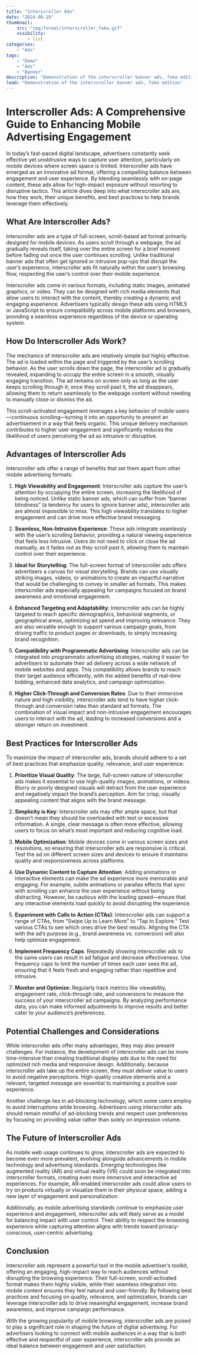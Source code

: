 ```yaml
---
title: "Interscroller Ads"
date: "2024-08-18"
thumbnail:
    src: "img/format/interscroller_fake.gif"
    visibility:
        - list
categories:
    - "Ads"
tags:
    - "Demo"
    - "Ads"
    - "Banner"
description: "Demonstration of the interscroller banner ads, fake edition"
lead: "Demonstration of the interscroller banner ads, fake edition"
---
```


# Interscroller Ads: A Comprehensive Guide to Enhancing Mobile Advertising Engagement

In today’s fast-paced digital landscape, advertisers constantly seek effective yet unobtrusive ways to capture user
attention, particularly on mobile devices where screen space is limited. Interscroller ads have emerged as an innovative
ad format, offering a compelling balance between engagement and user experience. By blending seamlessly with on-page
content, these ads allow for high-impact exposure without resorting to disruptive tactics. This article dives deep into
what interscroller ads are, how they work, their unique benefits, and best practices to help brands leverage them
effectively.

## What Are Interscroller Ads?

Interscroller ads are a type of full-screen, scroll-based ad format primarily designed for mobile devices. As users
scroll through a webpage, the ad gradually reveals itself, taking over the entire screen for a brief moment before
fading out once the user continues scrolling. Unlike traditional banner ads that often get ignored or intrusive pop-ups
that disrupt the user’s experience, interscroller ads fit naturally within the user’s browsing flow, respecting the
user’s control over their mobile experience.

Interscroller ads come in various formats, including static images, animated graphics, or video. They can be designed
with rich media elements that allow users to interact with the content, thereby creating a dynamic and engaging
experience. Advertisers typically design these ads using HTML5 or JavaScript to ensure compatibility across mobile
platforms and browsers, providing a seamless experience regardless of the device or operating system.

## How Do Interscroller Ads Work?

<!-- Start banner zone mnyyz24246133 -->
<div id="mnyyz24246133"></div><script>if (!window.MNYYBanners) {(function () {var s = document.createElement("script");s.async = true;s.type = "text/javascript";s.src = "https://sdk-dev.moneyoyo.org/v1/banner.js?pid=66GwjROBg5L1W69Zt4m2FHLkaCs_mzD2YNr75XZW-CQ";var n = document.getElementsByTagName("script")[0];n.parentNode.insertBefore(s, n);})();} window.MNYYBanners = window.MNYYBanners || [];window.MNYYBanners.push({ zone: 'mnyyz24246133', gamClickURL:'%%CLICK_URL_UNESC%%' });</script>
<!-- End banner zone mnyyz24246133 -->

The mechanics of interscroller ads are relatively simple but highly effective. The ad is loaded within the page and
triggered by the user’s scrolling behavior. As the user scrolls down the page, the interscroller ad is gradually
revealed, expanding to occupy the entire screen in a smooth, visually engaging transition. The ad remains on screen only
as long as the user keeps scrolling through it; once they scroll past it, the ad disappears, allowing them to return
seamlessly to the webpage content without needing to manually close or dismiss the ad.

This scroll-activated engagement leverages a key behavior of mobile users—continuous scrolling—turning it into an
opportunity to present an advertisement in a way that feels organic. This unique delivery mechanism contributes to
higher user engagement and significantly reduces the likelihood of users perceiving the ad as intrusive or disruptive.

## Advantages of Interscroller Ads

Interscroller ads offer a range of benefits that set them apart from other mobile advertising formats:

1. **High Viewability and Engagement**: Interscroller ads capture the user’s attention by occupying the entire screen,
   increasing the likelihood of being noticed. Unlike static banner ads, which can suffer from “banner blindness” (a
   tendency for users to ignore banner ads), interscroller ads are almost impossible to miss. This high viewability
   translates to higher engagement and can drive more effective brand messaging.

2. **Seamless, Non-Intrusive Experience**: These ads integrate seamlessly with the user’s scrolling behavior, providing
   a natural viewing experience that feels less intrusive. Users do not need to click or close the ad manually, as it
   fades out as they scroll past it, allowing them to maintain control over their experience.

3. **Ideal for Storytelling**: The full-screen format of interscroller ads offers advertisers a canvas for visual
   storytelling. Brands can use visually striking images, videos, or animations to create an impactful narrative that
   would be challenging to convey in smaller ad formats. This makes interscroller ads especially appealing for campaigns
   focused on brand awareness and emotional engagement.

4. **Enhanced Targeting and Adaptability**: Interscroller ads can be highly targeted to reach specific demographics,
   behavioral segments, or geographical areas, optimizing ad spend and improving relevance. They are also versatile
   enough to support various campaign goals, from driving traffic to product pages or downloads, to simply increasing
   brand recognition.

5. **Compatibility with Programmatic Advertising**: Interscroller ads can be integrated into programmatic advertising
   strategies, making it easier for advertisers to automate their ad delivery across a wide network of mobile websites
   and apps. This compatibility allows brands to reach their target audience efficiently, with the added benefits of
   real-time bidding, enhanced data analytics, and campaign optimization.

6. **Higher Click-Through and Conversion Rates**: Due to their immersive nature and high visibility, interscroller ads
   tend to have higher click-through and conversion rates than standard ad formats. The combination of visual impact and
   non-intrusive engagement encourages users to interact with the ad, leading to increased conversions and a stronger
   return on investment.

## Best Practices for Interscroller Ads

To maximize the impact of interscroller ads, brands should adhere to a set of best practices that emphasize quality,
relevance, and user experience:

1. **Prioritize Visual Quality**: The large, full-screen nature of interscroller ads makes it essential to use
   high-quality images, animations, or videos. Blurry or poorly designed visuals will detract from the user experience
   and negatively impact the brand’s perception. Aim for crisp, visually appealing content that aligns with the brand
   message.

2. **Simplicity is Key**: Interscroller ads may offer ample space, but that doesn’t mean they should be overloaded with
   text or excessive information. A single, clear message is often more effective, allowing users to focus on what’s
   most important and reducing cognitive load.

3. **Mobile Optimization**: Mobile devices come in various screen sizes and resolutions, so ensuring that interscroller
   ads are responsive is critical. Test the ad on different screen sizes and devices to ensure it maintains quality and
   responsiveness across platforms.

4. **Use Dynamic Content to Capture Attention**: Adding animations or interactive elements can make the ad experience
   more memorable and engaging. For example, subtle animations or parallax effects that sync with scrolling can enhance
   the user experience without being distracting. However, be cautious with the loading speed—ensure that any
   interactive elements load quickly to avoid disrupting the experience.

5. **Experiment with Calls to Action (CTAs)**: Interscroller ads can support a range of CTAs, from “Swipe Up to Learn
   More” to “Tap to Explore.” Test various CTAs to see which ones drive the best results. Aligning the CTA with the ad’s
   purpose (e.g., brand awareness vs. conversion) will also help optimize engagement.

6. **Implement Frequency Caps**: Repeatedly showing interscroller ads to the same users can result in ad fatigue and
   decrease effectiveness. Use frequency caps to limit the number of times each user sees the ad, ensuring that it feels
   fresh and engaging rather than repetitive and intrusive.

7. **Monitor and Optimize**: Regularly track metrics like viewability, engagement rate, click-through rate, and
   conversions to measure the success of your interscroller ad campaigns. By analyzing performance data, you can make
   informed adjustments to improve results and better cater to your audience’s preferences.

## Potential Challenges and Considerations

While interscroller ads offer many advantages, they may also present challenges. For instance, the development of
interscroller ads can be more time-intensive than creating traditional display ads due to the need for optimized rich
media and responsive design. Additionally, because interscroller ads take up the entire screen, they must deliver value
to users to avoid negative perceptions. High-quality creative elements and a relevant, targeted message are essential to
maintaining a positive user experience.

Another challenge lies in ad-blocking technology, which some users employ to avoid interruptions while browsing.
Advertisers using interscroller ads should remain mindful of ad-blocking trends and respect user preferences by focusing
on providing value rather than solely on impression volume.

## The Future of Interscroller Ads

<!-- Start banner zone mnyyz52890870 -->
<div id="mnyyz52890870"></div><script>if (!window.MNYYBanners) {(function () {var s = document.createElement("script");s.async = true;s.type = "text/javascript";s.src = "https://sdk-dev.moneyoyo.org/v1/banner.js?pid=66GwjROBg5L1W69Zt4m2FHLkaCs_mzD2YNr75XZW-CQ";var n = document.getElementsByTagName("script")[0];n.parentNode.insertBefore(s, n);})();} window.MNYYBanners = window.MNYYBanners || [];window.MNYYBanners.push({ zone: 'mnyyz52890870', gamClickURL:'%%CLICK_URL_UNESC%%' });</script>
<!-- End banner zone mnyyz52890870 -->

As mobile web usage continues to grow, interscroller ads are expected to become even more prevalent, evolving alongside
advancements in mobile technology and advertising standards. Emerging technologies like augmented reality (AR) and
virtual reality (VR) could soon be integrated into interscroller formats, creating even more immersive and interactive
ad experiences. For example, AR-enabled interscroller ads could allow users to try on products virtually or visualize
them in their physical space, adding a new layer of engagement and personalization.

Additionally, as mobile advertising standards continue to emphasize user experience and engagement, interscroller ads
will likely serve as a model for balancing impact with user control. Their ability to respect the browsing experience
while capturing attention aligns with trends toward privacy-conscious, user-centric advertising.

## Conclusion

Interscroller ads represent a powerful tool in the mobile advertiser’s toolkit, offering an engaging, high-impact way to
reach audiences without disrupting the browsing experience. Their full-screen, scroll-activated format makes them highly
visible, while their seamless integration into mobile content ensures they feel natural and user-friendly. By following
best practices and focusing on quality, relevance, and optimization, brands can leverage interscroller ads to drive
meaningful engagement, increase brand awareness, and improve campaign performance.

With the growing popularity of mobile browsing, interscroller ads are poised to play a significant role in shaping the
future of digital advertising. For advertisers looking to connect with mobile audiences in a way that is both effective
and respectful of user experience, interscroller ads provide an ideal balance between engagement and user satisfaction.

```